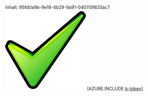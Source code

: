 Inhalt: 95fd0a9b-9e18-4b29-9a91-040709820ac7![Bild](a472ff69-607e-4c2a-8af4-153615c698ac.png)
[AZURE.INCLUDE [b-token](c4e53ec8-223c-45d5-86c7-242c64d705e5.md)]
